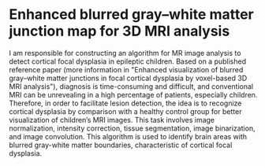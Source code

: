 # Enhanced blurred gray–white matter junction map for 3D MRI analysis
I am responsible for constructing an algorithm for MR image analysis to detect cortical focal dysplasia in epileptic children. Based on a published reference paper (more information in "Enhanced visualization of blurred gray–white matter junctions in focal cortical dysplasia by voxel-based 3D MRI analysis"), diagnosis is time-consuming and difficult, and conventional MRI can be unrevealing in a high percentage of patients, especially children. Therefore, in order to facilitate lesion detection, the idea is to recognize cortical dysplasia by comparison with a healthy control group for better visualization of children’s MRI images. This task involves image normalization, intensity correction, tissue segmentation, image binarization, and image convolution. This algorithm is used to identify brain areas with blurred gray-white matter boundaries, characteristic of cortical focal dysplasia.
